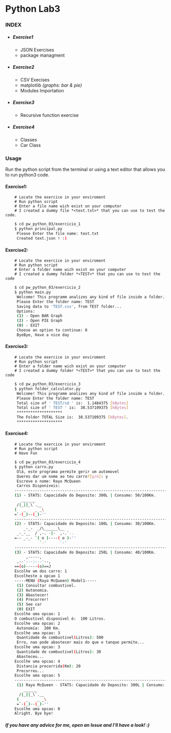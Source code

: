 # Python Lab3

### INDEX
+ ##### Exercise1
	- JSON Exercises
	- package managment
+ ##### Exercise2
	- CSV Execises
	- matplotlib *(graphs: bar & pie)*
	- Modules Importation
+ ##### Exercise3
	- Recursive function exercise
+ ##### Exercise4
	- Classes
	- Car Class

### Usage
Run the python script from the terminal or using a text editor that allows you to run python3 code.
#### Exercise1:

```console
	# Locate the exercice in your enviroment
	# Run python script
	# Enter a file name wich exist on your computer
	# I created a dummy file *<text.txt>* that you can use to test the code.
```

```bash
	$ cd pw_python_03/exercicio_1
	$ python principal.py
	 Please Enter the file name: text.txt
	 Created text.json ! :)
```

#### Exercise2:
```console
	# Locate the exercice in your enviroment
	# Run python script
	# Enter a folder name wich exist on your computer
	# I created a dummy folder *<TEST>* that you can use to test the code
```

```bash
	$ cd pw_python_03/exercicio_2
	$ python main.py
	 Welcome! This programm analizes any kind of file inside a folder.
	 Please Enter the folder name: TEST
	 Saving data to 'TEST.csv', from TEST folder...
	 Options:
	 (1) - Open BAR Graph
	 (2) - Open PIE Graph
	 (0) - EXIT
	 Choose an option to continue: 0
	 ByeBye, Have a nice day
```
#### Exercise3:

```console
	# Locate the exercice in your enviroment
	# Run python script
	# Enter a folder name wich exist on your computer
	# I created a dummy folder *<TEST>* that you can use to test the code
```

```bash
	$ cd pw_python_03/exercicio_3
	$ python folder_calculator.py
	 Welcome! This programm analizes any kind of file inside a folder.
	 Please Enter the folder name: TEST
	 Total size of ' TEST/sd ' is:  1.1484375 [kBytes]
	 Total size of ' TEST ' is:  38.537109375 [kBytes]
	 ******************** 
	 The Folder TOTAL Size is:  38.537109375 [kBytes].
	 ********************
```

#### Exercise4:

```console
	# Locate the exercice in your enviroment
	# Run python script
	# Have Fun
```

```bash
	$ cd pw_python_03/exercicio_4
	$ python carro.py
	 Olá, este programa permite gerir um automovel
	 Queres dar um nome ao teu carro?[y/n]: y
	 Escreve o nome: Rayo McQueen
	 Carros Disponiveis: 
	--------------------------------------------------------------------------------
	(1) - STATS: Capacidade do Deposito: 300L | Consumo: 50/100Km.
	   ______
	 /|_||_\`.__
	(   _    _ _\ 
	=`-(_)--(_)-''
	--------------------------------------------------------------------------------
	(2) - STATS: Capacidade do Deposito: 100L | Consumo: 30/100Km.
	    _-_-  _/\______\__
	 _-_-__  / ,-. -|-  ,-.`-.
	=-- _-_- `( o )----( o )-''
	           `-'      `-'
	--------------------------------------------------------------------------------
	(3) - STATS: Capacidade do Deposito: 250L | Consumo: 40/100Km.
	     ,-----,     
	 ,--'---:---'--,
	==(o)-----(o)==J
	Escolhe um dos carro: 1
	Escolheste a opcao 1
	-----MENU (Rayo McQueen) Model1-----
	 (1) Consultar combustivel.
	 (2) Autonomia.
	 (3) Abastecer!
	 (4) Precorrer!
	 (5) See car
	 (0) EXIT
	Escolhe uma opcao: 1
	O combustivel disponivel é:  100 Litros.
	Escolhe uma opcao: 2
	 Autonomía:  200 Km.
	Escolhe uma opcao: 3
	 Quantidade de combustivel(Litros): 500
	 Erro, nao pode abastecer mais do que o tanque permite...
	Escolhe uma opcao: 3
	 Quantidade de combustivel(Litros): 30
	 Abasteceu...
	Escolhe uma opcao: 4
	 Distancia precorrida(Km): 20
	 Precorreu...
	Escolhe uma opcao: 5
	--------------------------------------------------------------------------------
	 (1) Rayo McQueen - STATS: Capacidade do Deposito: 300L | Consumo: 50/100Km.
	    ______
	  /|_||_\`.__
	 (   _    _ _\ 
	 =`-(_)--(_)-''
	Escolhe uma opcao: 0
	Alright. Bye bye!
```
##### If you have any advice for me, open an Issue and I'll have a look! :)